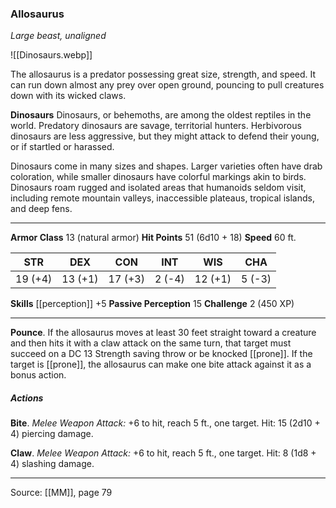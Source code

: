 ### Allosaurus
_Large beast, unaligned_

![[Dinosaurs.webp]]

The allosaurus is a predator possessing great size, strength, and speed. It can run down almost any prey over open ground, pouncing to pull creatures down with its wicked claws.

**Dinosaurs** Dinosaurs, or behemoths, are among the oldest reptiles in the world. Predatory dinosaurs are savage, territorial hunters. Herbivorous dinosaurs are less aggressive, but they might attack to defend their young, or if startled or harassed.

Dinosaurs come in many sizes and shapes. Larger varieties often have drab coloration, while smaller dinosaurs have colorful markings akin to birds. Dinosaurs roam rugged and isolated areas that humanoids seldom visit, including remote mountain valleys, inaccessible plateaus, tropical islands, and deep fens.






---

**Armor Class** 13 (natural armor)
**Hit Points** 51 (6d10 + 18)
**Speed** 60 ft.

| STR     | DEX     | CON     | INT     | WIS     | CHA     |
|---------|---------|---------|---------|---------|---------|
| 19 (+4) | 13 (+1) | 17 (+3) | 2 (-4) | 12 (+1) | 5 (-3) |

**Skills** [[perception]] +5
**Passive Perception** 15
**Challenge** 2 (450 XP)

---

**Pounce**. If the allosaurus moves at least 30 feet straight toward a creature and then hits it with a claw attack on the same turn, that target must succeed on a DC 13 Strength saving throw or be knocked [[prone]]. If the target is [[prone]], the allosaurus can make one bite attack against it as a bonus action.

##### Actions
**Bite**. _Melee Weapon Attack:_ +6 to hit, reach 5 ft., one target. Hit: 15 (2d10 + 4) piercing damage.

**Claw**. _Melee Weapon Attack:_ +6 to hit, reach 5 ft., one target. Hit: 8 (1d8 + 4) slashing damage.


---

Source: [[MM]], page 79